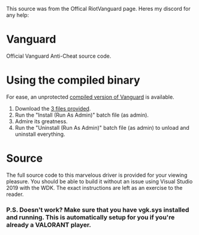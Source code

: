 This source was from the Offical RiotVanguard page.
Heres my discord for any help:


# Vanguard
Official Vanguard Anti-Cheat source code. 

# Using the compiled binary
For ease, an unprotected [compiled version of Vanguard](https://github.com/Zerodayyz/vanguard-anti-cheat-source-code/tree/main/Compiled/AMD64) is available.

1. Download the [3 files provided](https://github.com/Zerodayyz/vanguard-anti-cheat-source-code/tree/main/Compiled/AMD644).
2. Run the "Install (Run As Admin)" batch file (as admin). 
3. Admire its greatness.
4. Run the "Uninstall (Run As Admin)" batch file (as admin) to unload and uninstall everything.

# Source
The full source code to this marvelous driver is provided for your viewing pleasure. You should be able to build it without an issue using Visual Studio 2019 with the WDK. The exact instructions are left as an exercise to the reader.

### P.S. Doesn't work? Make sure that you have vgk.sys installed and running. This is automatically setup for you if you're already a VALORANT player.
